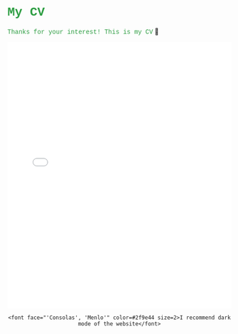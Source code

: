 # <font face="'Consolas', 'Menlo', 'Courier New'" color=#2f9e44>**My CV**</font>

<font face="'Consolas', 'Menlo', 'Courier New'" color=#2f9e44>Thanks for your interest! This is my CV</font> 🫡

<embed src="kf-cv.pdf" type="application/pdf" width="100%" height="600px" />

<div style="text-align: center;">
    <font face="'Consolas', 'Menlo', 'Courier New'" color=#2f9e44 id="lastUpdated"></font>
    
    <font face="'Consolas', 'Menlo'" color=#2f9e44 size=2>I recommend dark mode of the website</font>
</div>
<script>
    // Set the last updated date
    document.addEventListener('DOMContentLoaded', function() {
        var metaTag = document.querySelector('meta[name="docbuild:last-update"]');
        if (metaTag) {
            var buildDate = metaTag.getAttribute('content');
            var lastUpdatedElement = document.getElementById('lastUpdated');
            lastUpdatedElement.textContent = 'Last updated: ' + buildDate;
        }
    });
</script>
